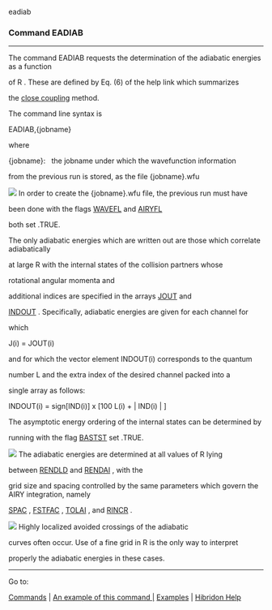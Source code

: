 eadiab


###   Command EADIAB


------------------------------


The command EADIAB  requests the determination of the adiabatic energies as a function

of  R .  These are defined by Eq. (6) of the help link which summarizes

the  [close coupling](closecoupled.html)   method.


The command line syntax is


EADIAB,{jobname}


where

{jobname}:   the jobname under which the wavefunction information

from the previous run is stored, as the file  {jobname}.wfu


![](warningsmall.gif)  In order to create the  {jobname}.wfu  file, the previous run must have

been done with the flags  [WAVEFL](wavefl.html)   and  [AIRYFL](airyfl.html)

both set .TRUE.


The only adiabatic energies which are written out are those which correlate adiabatically

at large R with the internal states of the collision partners whose

rotational angular momenta and

additional indices are specified in the arrays  [JOUT](jout.html)   and

[INDOUT](indout.html)  .  Specifically, adiabatic energies are given for each channel for

which


J(i) = JOUT(i)


and for which the vector element  INDOUT(i)  corresponds to the quantum

number L and the extra index of the desired channel packed into a

single array as follows:


INDOUT(i) = sign[IND(i)] x [100 L(i) + | IND(i) | ]


The asymptotic energy ordering of the internal states can be determined by

running with the flag  [BASTST](bastst.html)   set .TRUE.


![](warningsmall.gif)  The adiabatic energies are determined at all values of  R  lying

between  [RENDLD](rendld.html)   and  [RENDAI](rendld.html)  , with the

grid size and spacing controlled by the same parameters which govern the AIRY integration, namely

[SPAC](spac.html)  ,  [FSTFAC](fstfac.html)  ,  [TOLAI](tolai.html)  , and  [RINCR](tolai.html)  .


![](warningsmall.gif)  Highly localized avoided crossings of the adiabatic

curves often occur.  Use of a fine grid in  R  is the only way to interpret

properly the adiabatic energies in these cases.


------------------------------


Go to:


[Commands](commands.html)   |  [An example of this command |](eadiab.ex.html) [Examples](examples.html)   |  [Hibridon Help](hibhelp.html)
